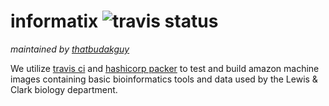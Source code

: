 # informatix ![travis status](https://travis-ci.org/WatzekDigitalInitiatives/informatix.svg)
*maintained by [thatbudakguy](https://github.com/thatbudakguy)*

We utilize [travis ci](https://travis-ci.org/) and [hashicorp packer](https://www.packer.io/) to test and build amazon machine images containing basic bioinformatics tools and data used by the Lewis & Clark biology department.
